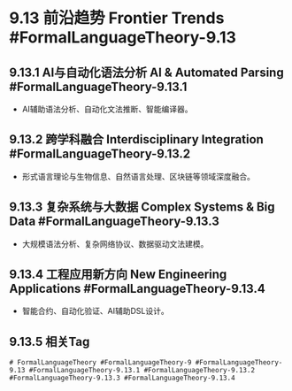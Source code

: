 # 9.13 前沿趋势 Frontier Trends #FormalLanguageTheory-9.13

## 9.13.1 AI与自动化语法分析 AI & Automated Parsing #FormalLanguageTheory-9.13.1

- AI辅助语法分析、自动化文法推断、智能编译器。

## 9.13.2 跨学科融合 Interdisciplinary Integration #FormalLanguageTheory-9.13.2

- 形式语言理论与生物信息、自然语言处理、区块链等领域深度融合。

## 9.13.3 复杂系统与大数据 Complex Systems & Big Data #FormalLanguageTheory-9.13.3

- 大规模语法分析、复杂网络协议、数据驱动文法建模。

## 9.13.4 工程应用新方向 New Engineering Applications #FormalLanguageTheory-9.13.4

- 智能合约、自动化验证、AI辅助DSL设计。

## 9.13.5 相关Tag

`# FormalLanguageTheory #FormalLanguageTheory-9 #FormalLanguageTheory-9.13 #FormalLanguageTheory-9.13.1 #FormalLanguageTheory-9.13.2 #FormalLanguageTheory-9.13.3 #FormalLanguageTheory-9.13.4`
